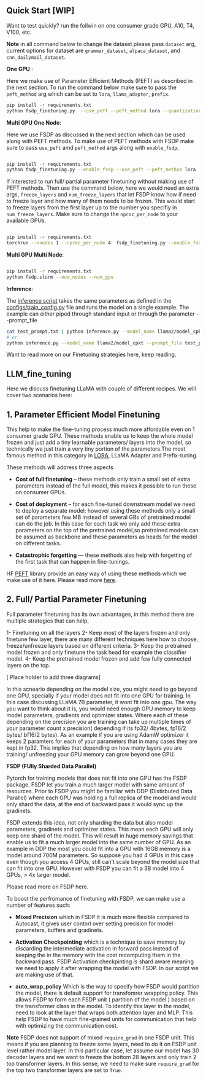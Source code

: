 
## Quick Start [WIP]

Want to test quickly? run the follwin on one consumer grade GPU, A10, T4, V100, etc.

**Note** in all command below to change the dataset please pass `dataset` arg, current options for dataset are `grammar_dataset`, `alpaca_dataset`, and `cnn_dailymail_dataset`.

**One GPU** :

Here we make use of Parameter Efficient Methods (PEFT) as described in the next section. To run the command below make sure to pass the `peft_method` arg which can be set to `lora`, `llama_adapter`, `prefix`.

```bash
pip install -r requirements.txt
python fsdp_finetuning.py  --use_peft --peft_method lora --quantization 

```


**Multi GPU One Node**:

Here we use FSDP as discussed in the next section which can be used along with PEFT methods. To make use of PEFT methods with FSDP make sure to pass `use_peft` amd `peft_method` args along with `enable_fsdp`.

```bash

pip install -r requirements.txt
python fsdp_finetuning.py --enable_fsdp --use_peft --peft_method lora

```

If interested to run full/ partial parameter finetuning without making use of PEFT methods. Then use the command below, here we would need an extra args, `freeze_layers` and `num_freeze_layers` that let FSDP know how if need to freeze layer and how many of them needs to be frozen. This would start to freeze layers from the first layer up to the number you specifiy in `num_freeze_layers`. Make sure to change the `nproc_per_node` to your available GPUs.

```bash

pip install -r requirements.txt
torchrun --nnodes 1 --nproc_per_node 4  fsdp_finetuning.py --enable_fsdp --freeze_layers --num_freeze_layers 30

```

**Multi GPU Multi Node**:

```bash

pip install -r requirements.txt
python fsdp.slurm --num_nodes --num_gpu

```

**Inference**:

The [inference script](inference.py) takes the same parameters as defined in the [configs/train_config.py](configs/train_config.py) file and runs the model on a single example.
 The example can either piped through standard input or through the parameter --prompt_file
 ```bash
 cat test_prompt.txt | python inference.py --model_name llama2/model_cpkt
# or
python inference.py --model_name llama2/model_cpkt --prompt_file test_prompt.txt
 ``` 

Want to read more on our Finetuning strategies here, keep reading.


## LLM_fine_tuning

Here we discuss finetuning LLaMA with couple of different recipes. We will cover two scenarios here:


## 1. **Parameter Efficient Model Finetuning** 
 This help to make the fine-tuning process much more affordable even on 1 consumer grade GPU. These methods enable us to keep the whole model frozen and just add a tiny learnable parameters/ layers into the model, so technically we just train a very tiny portion of the parameters.The most famous method in this category in [LORA](https://arxiv.org/pdf/2106.09685.pdf), LLaMA Adapter and Prefix-tuning. 


These methods will address three aspects


- **Cost of full finetuning** – these methods only train a small set of extra parameters instead of the full model, this makes it possible to run these on consumer GPUs.

- **Cost of deployment** – for each fine-tuned downstream model we need to deploy a separate model; however using these methods only a small set of parameters few MB instead of several GBs of pretrained model can do the job. In this case for each task we only add these extra parameters on the top of the pretrained model,so pretrained models can be assumed as backbone and these parameters as heads for the model on different tasks.

- **Catastrophic forgetting** — these methods also help with forgetting of the first task that can happen in fine-tunings.

HF [PEFT](https://github.com/huggingface/peft) library provide an easy way of using these methods which we make use of it here. Please read more [here](https://huggingface.co/blog/peft). 



## 2. **Full/ Partial Parameter Finetuning**

Full parameter finetuning has its own advantages, in this method there are multiple strategies that can help,

1- Finetuning on all the layers
2- Keep most of the layers frozen and only finetune few layer, there are many different techniques here how to choose, freeze/unfreeze layers based on different criteria.
3-  Keep the pretrained model frozen and only finetune the task head for example the classifier model.
4- Keep the pretrained model frozen and add few fully connected layers on the top.

[ Place holder to add three diagrams]
<!-- <div style="display: flex;">
    <img src="image1.jpg" alt="Image 1" width="300" />
    <img src="image2.jpg" alt="Image 2" width="300" />
    <img src="image3.jpg" alt="Image 3" width="300" />
</div> -->


In this scneario depending on the model size, you might need to go beyond one GPU, specially if your model does not fit into one GPU for training. In this case discussing LLaMA 7B parameter, it wont fit into one gpu. The way you want to think about it is, you would need enough GPU memory to keep model parameters, gradients and optimizer states. Where each of these depending on the precision you are training can take up multiple times of your parameter count x precision( depending if its fp32/ 4bytes, fp16/2 bytes/ bf16/2 bytes). As an example if you are using AdamW optimizer it keeps 2 paramters for each of your parameters that in many cases they are kept in fp32. This implies that depending on how many layers you are training/ unfreezing your GPU memory can grow beyond one GPU. 

**FSDP (FUlly Sharded Data Parallel)**


Pytorch for training models that does not fit into one GPU has the FSDP package. FSDP let you train a much larger model with same amount of resources. Prior to FSDP you might be familiar with DDP (Distirbuted Data Parallel) where each GPU was holding a full replica of the model and would only shard the data, at the end of backward pass it would sync up the gradinets. 

FSDP extends this idea, not only sharding the data but also model parameters, gradinets and optimizer states. This mean each GPU will only keep one shard of the model. This will result in huge memory savings that enable us to fit a much larger model into the same number of GPU. As an example in DDP the most you could fit into a GPU with 16GB memory is a model around 700M parameters. So suppose you had 4 GPUs in this case even though you access 4 GPUs, still can't scale beyond the model size that can fit into one GPU. However with FSDP you can fit a 3B model into 4 GPUs, > 4x larger model.


Please read more on FSDP here.


To boost the perfromance of finetuning with FSDP, we can make use a number of features such:

- **Mixed Precision** which in FSDP it is much more flexible compared to Autocast, it gives user contorl over setting precision for model parameters, buffers and gradinets. 

- **Activation Checkpointing**  which is a technique to save memory by discarding the intermediate activation in forward pass instead of keeping the in the memory with the cost recomputing them in the backward pass. FSDP Activation checkpinting is shard aware meaning we need to apply it after wrapping the model with FSDP. In our script we are making use of that.

- **auto_wrap_policy** Which is the way to specify how FSDP would partition the model, there is default support for transfomrer wrapping policy. This allows FSDP to form each FSDP unit ( partition of the  model ) based on the transformer class in the model. To identify this layer in the model, need to look at the layer that wraps both attention layer and  MLP. This help FSDP to have much fine-grained units for communication that help with optimizing the communication cost.


**Note** FSDP does not support of mixed `require_grad` in one FSDP unit. This means if you are planning to freeze some layers, need to do it on FSDP unit level rather model layer. In this particular case, let assume our model has 30 decoder layers and we want to freeze the bottom 28 layers and only train 2 top transformer layers. In this sense, we need to make sure `require_grad` for the top two transformer layers are set to `True`.
